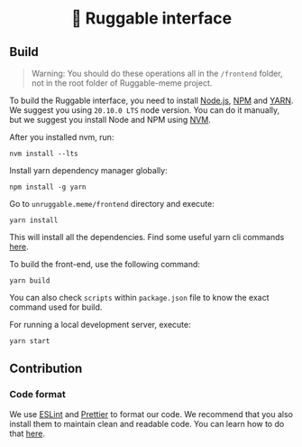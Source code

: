 <div align="center">
  <h1 align="center">🚀 Ruggable interface</h1>
</div>

## Build

> Warning: You should do these operations all in the `/frontend` folder, not in the root folder of Ruggable-meme project.

To build the Ruggable interface, you need to install [Node.js](https://nodejs.org/en), [NPM](https://www.npmjs.com/) and [YARN](https://yarnpkg.com/). We suggest you using `20.10.0 LTS` node version.
You can do it manually, but we suggest you install Node and NPM using [NVM](https://github.com/nvm-sh/nvm).

After you installed nvm, run:

```
nvm install --lts
```

Install yarn dependency manager globally:

```
npm install -g yarn
```

Go to `unruggable.meme/frontend` directory and execute:

```
yarn install
```

This will install all the dependencies. Find some useful yarn cli commands [here](https://yarnpkg.com/cli).

To build the front-end, use the following command:

```
yarn build
```

You can also check `scripts` within `package.json` file to know the exact command used for build.

For running a local development server, execute:

```
yarn start
```

## Contribution

### Code format

We use [ESLint](https://marketplace.visualstudio.com/items?itemName=dbaeumer.vscode-eslint) and [Prettier](https://marketplace.visualstudio.com/items?itemName=esbenp.prettier-vscode) to format our code.
We recommend that you also install them to maintain clean and readable code. You can learn how to do that [here](https://www.aleksandrhovhannisyan.com/blog/format-code-on-save-vs-code-eslint/).
